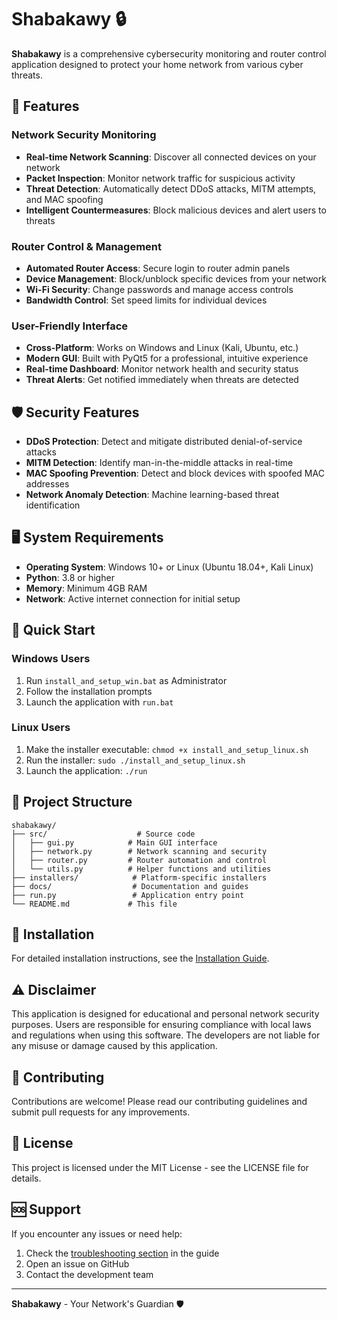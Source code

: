 # Shabakawy 🔒

**Shabakawy** is a comprehensive cybersecurity monitoring and router control application designed to protect your home network from various cyber threats.

## 🚀 Features

### Network Security Monitoring
- **Real-time Network Scanning**: Discover all connected devices on your network
- **Packet Inspection**: Monitor network traffic for suspicious activity
- **Threat Detection**: Automatically detect DDoS attacks, MITM attempts, and MAC spoofing
- **Intelligent Countermeasures**: Block malicious devices and alert users to threats

### Router Control & Management
- **Automated Router Access**: Secure login to router admin panels
- **Device Management**: Block/unblock specific devices from your network
- **Wi-Fi Security**: Change passwords and manage access controls
- **Bandwidth Control**: Set speed limits for individual devices

### User-Friendly Interface
- **Cross-Platform**: Works on Windows and Linux (Kali, Ubuntu, etc.)
- **Modern GUI**: Built with PyQt5 for a professional, intuitive experience
- **Real-time Dashboard**: Monitor network health and security status
- **Threat Alerts**: Get notified immediately when threats are detected

## 🛡️ Security Features

- **DDoS Protection**: Detect and mitigate distributed denial-of-service attacks
- **MITM Detection**: Identify man-in-the-middle attacks in real-time
- **MAC Spoofing Prevention**: Detect and block devices with spoofed MAC addresses
- **Network Anomaly Detection**: Machine learning-based threat identification

## 🖥️ System Requirements

- **Operating System**: Windows 10+ or Linux (Ubuntu 18.04+, Kali Linux)
- **Python**: 3.8 or higher
- **Memory**: Minimum 4GB RAM
- **Network**: Active internet connection for initial setup

## 🚀 Quick Start

### Windows Users
1. Run `install_and_setup_win.bat` as Administrator
2. Follow the installation prompts
3. Launch the application with `run.bat`

### Linux Users
1. Make the installer executable: `chmod +x install_and_setup_linux.sh`
2. Run the installer: `sudo ./install_and_setup_linux.sh`
3. Launch the application: `./run`

## 📁 Project Structure

```
shabakawy/
├── src/                    # Source code
│   ├── gui.py            # Main GUI interface
│   ├── network.py        # Network scanning and security
│   ├── router.py         # Router automation and control
│   └── utils.py          # Helper functions and utilities
├── installers/            # Platform-specific installers
├── docs/                  # Documentation and guides
├── run.py                 # Application entry point
└── README.md             # This file
```

## 🔧 Installation

For detailed installation instructions, see the [Installation Guide](docs/guide.md).

## ⚠️ Disclaimer

This application is designed for educational and personal network security purposes. Users are responsible for ensuring compliance with local laws and regulations when using this software. The developers are not liable for any misuse or damage caused by this application.

## 🤝 Contributing

Contributions are welcome! Please read our contributing guidelines and submit pull requests for any improvements.

## 📄 License

This project is licensed under the MIT License - see the LICENSE file for details.

## 🆘 Support

If you encounter any issues or need help:
1. Check the [troubleshooting section](docs/guide.md#troubleshooting) in the guide
2. Open an issue on GitHub
3. Contact the development team

---

**Shabakawy** - Your Network's Guardian 🛡️
